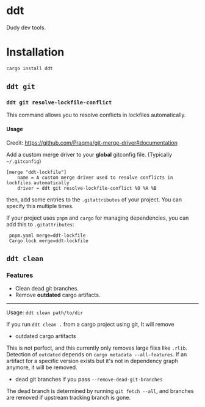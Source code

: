 # ddt

Dudy dev tools.

# Installation

```sh
cargo install ddt
```

## `ddt git`

### `ddt git resolve-lockfile-conflict`

This command allows you to resolve conflicts in lockfiles automatically.

#### Usage

Credit: https://github.com/Praqma/git-merge-driver#documentation

Add a custom merge driver to your **global** gitconfig file. (Typically `~/.gitconfig`)

```gitconfig
[merge "ddt-lockfile"]
	name = A custom merge driver used to resolve conflicts in lockfiles automatically
	driver = ddt git resolve-lockfile-conflict %O %A %B

```

then, add some entries to the `.gitattributes` of your project.
You can specify this multiple times.

If your project uses `pnpm` and `cargo` for managing dependencies, you can add this to `.gitattributes`:

```gitattributes
 pnpm.yaml merge=ddt-lockfile
 Cargo.lock merge=ddt-lockfile
```

## `ddt clean`

### Features

- Clean dead git branches.
- Remove **outdated** cargo artifacts.

---

Usage: `ddt clean path/to/dir`

If you run `ddt clean .` from a cargo project using git,
It will remove

- outdated cargo artifacts

This is not perfect, and this currently only removes large files like `.rlib`. Detection of `outdated` depends on `cargo metadata --all-features`. If an artifact for a specific version exists but it's not in dependency graph anymore, it will be removed.

- dead git branches if you pass `--remove-dead-git-branches`

The dead branch is determined by running `git fetch --all`, and branches are removed if upstream tracking branch is gone.
